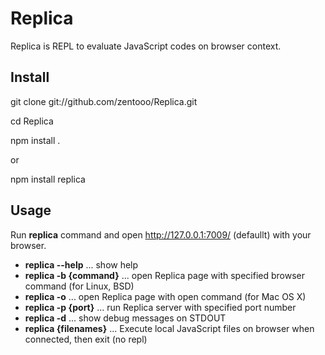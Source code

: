Replica
=======

Replica is REPL to evaluate JavaScript codes on browser context.


Install
-------

git clone git://github.com/zentooo/Replica.git

cd Replica

npm install .

or

npm install replica


Usage
-------

Run **replica** command and open http://127.0.0.1:7009/ (defaullt) with your browser.

* **replica --help** ... show help
* **replica -b {command}** ... open Replica page with specified browser command (for Linux, BSD)
* **replica -o** ... open Replica page with open command (for Mac OS X)
* **replica -p {port}** ... run Replica server with specified port number
* **replica -d** ... show debug messages on STDOUT
* **replica {filenames}** ... Execute local JavaScript files on browser when connected, then exit (no repl)
